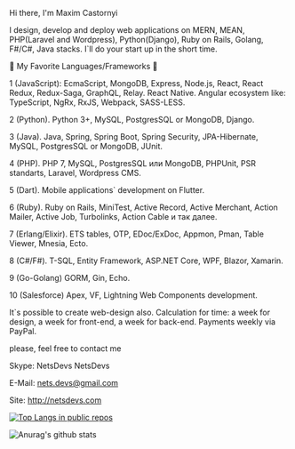 Hi there, I'm Maxim Castornyi

I design, develop and deploy web applications on MERN, MEAN, PHP(Laravel and Wordpress), Python(Django), Ruby on Rails, Golang, F#/C#, Java stacks. I`ll do your start up in the short time.

🔨 My Favorite Languages/Frameworks 🔨

1 (JavaScript): EcmaScript, MongoDB, Express, Node.js, React, React Redux, Redux-Saga, GraphQL, Relay. React Native. Angular ecosystem like: TypeScript, NgRx, RxJS, Webpack, SASS-LESS.

2 (Python). Python 3+, MySQL, PostgresSQL or MongoDB, Django.

3 (Java). Java, Spring, Spring Boot, Spring Security, JPA-Hibernate, MySQL, PostgresSQL or MongoDB, JUnit.

4 (PHP). PHP 7, MySQL, PostgresSQL или MongoDB, PHPUnit, PSR standarts, Laravel, Wordpress CMS.

5 (Dart). Mobile applications` development on Flutter.

6 (Ruby). Ruby on Rails, MiniTest, Active Record, Active Merchant, Action Mailer, Active Job, Turbolinks, Action Cable и так далее.

7 (Erlang/Elixir). ETS tables, OTP, EDoc/ExDoc, Appmon, Pman, Table Viewer, Mnesia, Ecto.

8 (С#/F#). T-SQL, Entity Framework, ASP.NET Core, WPF, Blazor, Xamarin.

9 (Go-Golang) GORM, Gin, Echo.

10 (Salesforce) Apex, VF, Lightning Web Components development.

It`s possible to create web-design also. Calculation for time: a week for design, a week for front-end, a week for back-end. Payments weekly via PayPal.

please, feel free to contact me

Skype: NetsDevs NetsDevs

E-Mail: nets.devs@gmail.com

Site: http://netsdevs.com


[![Top Langs in public repos](https://github-readme-stats.vercel.app/api/top-langs/?username=MaximCastornyi&layout=compact)](https://github.com/anuraghazra/github-readme-stats)

![Anurag's github stats](https://github-readme-stats.vercel.app/api?username=MaximCastornyi&show_icons=true&theme=radical)
